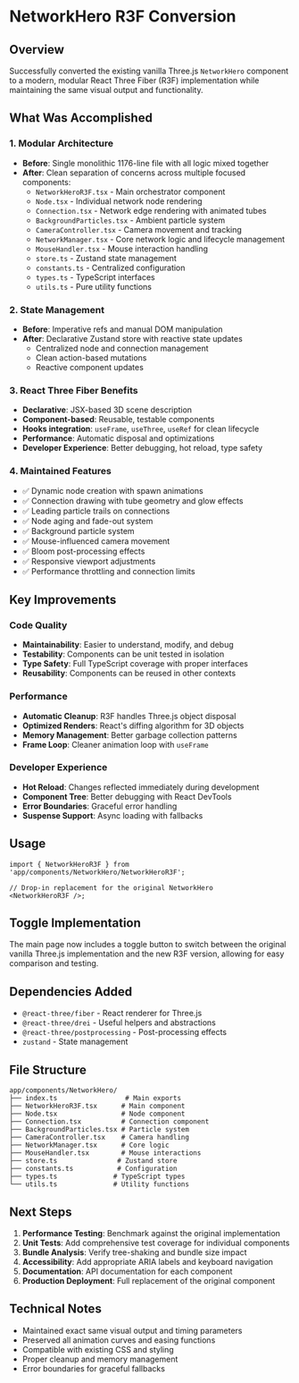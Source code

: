 # NetworkHero R3F Conversion

## Overview

Successfully converted the existing vanilla Three.js `NetworkHero` component to a modern, modular React Three Fiber (R3F) implementation while maintaining the same visual output and functionality.

## What Was Accomplished

### 1. Modular Architecture

- **Before**: Single monolithic 1176-line file with all logic mixed together
- **After**: Clean separation of concerns across multiple focused components:
  - `NetworkHeroR3F.tsx` - Main orchestrator component
  - `Node.tsx` - Individual network node rendering
  - `Connection.tsx` - Network edge rendering with animated tubes
  - `BackgroundParticles.tsx` - Ambient particle system
  - `CameraController.tsx` - Camera movement and tracking
  - `NetworkManager.tsx` - Core network logic and lifecycle management
  - `MouseHandler.tsx` - Mouse interaction handling
  - `store.ts` - Zustand state management
  - `constants.ts` - Centralized configuration
  - `types.ts` - TypeScript interfaces
  - `utils.ts` - Pure utility functions

### 2. State Management

- **Before**: Imperative refs and manual DOM manipulation
- **After**: Declarative Zustand store with reactive state updates
  - Centralized node and connection management
  - Clean action-based mutations
  - Reactive component updates

### 3. React Three Fiber Benefits

- **Declarative**: JSX-based 3D scene description
- **Component-based**: Reusable, testable components
- **Hooks integration**: `useFrame`, `useThree`, `useRef` for clean lifecycle
- **Performance**: Automatic disposal and optimizations
- **Developer Experience**: Better debugging, hot reload, type safety

### 4. Maintained Features

- ✅ Dynamic node creation with spawn animations
- ✅ Connection drawing with tube geometry and glow effects
- ✅ Leading particle trails on connections
- ✅ Node aging and fade-out system
- ✅ Background particle system
- ✅ Mouse-influenced camera movement
- ✅ Bloom post-processing effects
- ✅ Responsive viewport adjustments
- ✅ Performance throttling and connection limits

## Key Improvements

### Code Quality

- **Maintainability**: Easier to understand, modify, and debug
- **Testability**: Components can be unit tested in isolation
- **Type Safety**: Full TypeScript coverage with proper interfaces
- **Reusability**: Components can be reused in other contexts

### Performance

- **Automatic Cleanup**: R3F handles Three.js object disposal
- **Optimized Renders**: React's diffing algorithm for 3D objects
- **Memory Management**: Better garbage collection patterns
- **Frame Loop**: Cleaner animation loop with `useFrame`

### Developer Experience

- **Hot Reload**: Changes reflected immediately during development
- **Component Tree**: Better debugging with React DevTools
- **Error Boundaries**: Graceful error handling
- **Suspense Support**: Async loading with fallbacks

## Usage

```tsx
import { NetworkHeroR3F } from 'app/components/NetworkHero/NetworkHeroR3F';

// Drop-in replacement for the original NetworkHero
<NetworkHeroR3F />;
```

## Toggle Implementation

The main page now includes a toggle button to switch between the original vanilla Three.js implementation and the new R3F version, allowing for easy comparison and testing.

## Dependencies Added

- `@react-three/fiber` - React renderer for Three.js
- `@react-three/drei` - Useful helpers and abstractions
- `@react-three/postprocessing` - Post-processing effects
- `zustand` - State management

## File Structure

```
app/components/NetworkHero/
├── index.ts                 # Main exports
├── NetworkHeroR3F.tsx      # Main component
├── Node.tsx                # Node component
├── Connection.tsx          # Connection component
├── BackgroundParticles.tsx # Particle system
├── CameraController.tsx    # Camera handling
├── NetworkManager.tsx      # Core logic
├── MouseHandler.tsx        # Mouse interactions
├── store.ts               # Zustand store
├── constants.ts           # Configuration
├── types.ts              # TypeScript types
└── utils.ts              # Utility functions
```

## Next Steps

1. **Performance Testing**: Benchmark against the original implementation
2. **Unit Tests**: Add comprehensive test coverage for individual components
3. **Bundle Analysis**: Verify tree-shaking and bundle size impact
4. **Accessibility**: Add appropriate ARIA labels and keyboard navigation
5. **Documentation**: API documentation for each component
6. **Production Deployment**: Full replacement of the original component

## Technical Notes

- Maintained exact same visual output and timing parameters
- Preserved all animation curves and easing functions
- Compatible with existing CSS and styling
- Proper cleanup and memory management
- Error boundaries for graceful fallbacks
